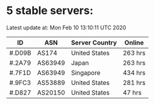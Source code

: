 # 5 stable servers:

Latest update at: Mon Feb 10 13:10:11 UTC 2020

| ID | ASN | Server Country | Online |
| -- | --- | -------------- | ------ |
| #.D09B | AS174 | United States | 263 hrs |
| #.2A79 | AS63949 | Japan | 263 hrs |
| #.7F1D | AS63949 | Singapore | 434 hrs |
| #.9FC3 | AS53889 | United States | 281 hrs |
| #.D827 | AS20150 | United States | 47 hrs |

